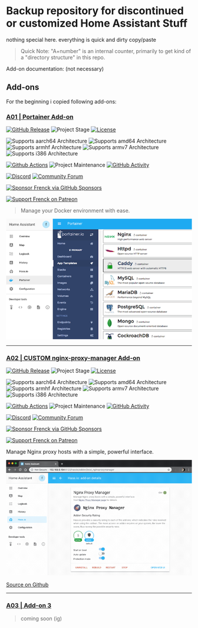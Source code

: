 # Backup repository for discontinued or customized Home Assistant Stuff

nothing special here. everything is quick and dirty copy/paste

> Quick Note: "A+number" is an internal counter, primarily to get
> kind of a "directory structure" in this repo.

Add-on documentation: (not necessary)

## Add-ons

For the beginning i copied following add-ons:

### [A01 | Portainer Add-on](./portainer)

[![GitHub Release][a01-releases-shield]][a01-releases]
![Project Stage][a01-project-stage-shield]
[![License][a01-license-shield]](./LICENSES/A01.md)

![Supports aarch64 Architecture][a01-aarch64-shield]
![Supports amd64 Architecture][a01-amd64-shield]
![Supports armhf Architecture][a01-armhf-shield]
![Supports armv7 Architecture][a01-armv7-shield]
![Supports i386 Architecture][a01-i386-shield]

[![Github Actions][a01-github-actions-shield]][a01-github-actions]
![Project Maintenance][a01-maintenance-shield]
[![GitHub Activity][a01-commits-shield]][a01-commits]

[![Discord][a01-discord-shield]][a01-discord]
[![Community Forum][a01-forum-shield]][a01-forum]

[![Sponsor Frenck via GitHub Sponsors][a01-github-sponsors-shield]][a01-github-sponsors]

[![Support Frenck on Patreon][a01-patreon-shield]][a01-patreon]

> Manage your Docker environment with ease.

![The Portainer Hass.io add-on](images/A01/screenshot.png)

---

### [A02 | CUSTOM nginx-proxy-manager Add-on](./custom-npm)

[![GitHub Release][a02-releases-shield]][a02-releases]
![Project Stage][a02-project-stage-shield]
[![License][a02-license-shield]](./LICENSES/A02.md)

![Supports aarch64 Architecture][a02-aarch64-shield]
![Supports amd64 Architecture][a02-amd64-shield]
![Supports armhf Architecture][a02-armhf-shield]
![Supports armv7 Architecture][a02-armv7-shield]
![Supports i386 Architecture][a02-i386-shield]

[![Github Actions][a02-github-actions-shield]][a02-github-actions]
![Project Maintenance][a02-maintenance-shield]
[![GitHub Activity][a02-commits-shield]][a02-commits]

[![Discord][a02-discord-shield]][a02-discord]
[![Community Forum][a02-forum-shield]][a02-forum]

[![Sponsor Frenck via GitHub Sponsors][a02-github-sponsors-shield]][a02-github-sponsors]

[![Support Frenck on Patreon][a02-patreon-shield]][a02-patreon]

Manage Nginx proxy hosts with a simple, powerful interface.

![The Nginx Proxy Manager add-on](images/A02/screenshot.gif)

[Source on Github](https://github.com/hassio-addons/addon-nginx-proxy-manager)

---

### [A03 | Add-on 3](https://elias1731.de/info)

> coming soon (ig)

<!--#A01-->

[a01-aarch64-shield]: https://img.shields.io/badge/aarch64-yes-green.svg
[a01-amd64-shield]: https://img.shields.io/badge/amd64-yes-green.svg
[a01-armhf-shield]: https://img.shields.io/badge/armhf-yes-green.svg
[a01-armv7-shield]: https://img.shields.io/badge/armv7-yes-green.svg
[a01-commits-shield]: https://img.shields.io/github/commit-activity/y/hassio-addons/addon-portainer.svg
[a01-commits]: https://github.com/hassio-addons/addon-portainer/commits/main
[a01-contributors]: https://github.com/hassio-addons/addon-portainer/graphs/contributors
[a01-discord-ha]: https://discord.gg/c5DvZ4e
[a01-discord-shield]: https://img.shields.io/discord/478094546522079232.svg
[a01-discord]: https://discord.me/hassioaddons
[a01-docs]: https://github.com/hassio-addons/addon-portainer/blob/main/portainer/DOCS.md
[a01-forum-shield]: https://img.shields.io/badge/community-forum-brightgreen.svg
[a01-forum]: https://community.home-assistant.io/t/home-assistant-community-add-on-portainer/68836?u=frenck
[a01-frenck]: https://github.com/frenck
[a01-github-actions-shield]: https://github.com/hassio-addons/addon-portainer/workflows/CI/badge.svg
[a01-github-actions]: https://github.com/hassio-addons/addon-portainer/actions
[a01-github-sponsors-shield]: https://frenck.dev/wp-content/uploads/2019/12/github_sponsor.png
[a01-github-sponsors]: https://github.com/sponsors/frenck
[a01-i386-shield]: https://img.shields.io/badge/i386-no-red.svg
[a01-issue]: https://github.com/hassio-addons/addon-portainer/issues
[a01-license-shield]: https://img.shields.io/github/license/hassio-addons/addon-portainer.svg
[a01-maintenance-shield]: https://img.shields.io/maintenance/yes/2021.svg
[a01-patreon-shield]: https://frenck.dev/wp-content/uploads/2019/12/patreon.png
[a01-patreon]: https://www.patreon.com/frenck
[a01-project-stage-shield]: https://img.shields.io/badge/project%20stage-%20!%20DEPRECATED%20%20%20!-ff0000.svg
[a01-reddit]: https://reddit.com/r/homeassistant
[a01-releases-shield]: https://img.shields.io/github/release/hassio-addons/addon-portainer.svg
[a01-releases]: https://github.com/hassio-addons/addon-portainer/releases
[a01-repository]: https://github.com/hassio-addons/repository

<!--#A02-->

[a02-aarch64-shield]: https://img.shields.io/badge/aarch64-yes-green.svg
[a02-amd64-shield]: https://img.shields.io/badge/amd64-yes-green.svg
[a02-armhf-shield]: https://img.shields.io/badge/armhf-yes-green.svg
[a02-armv7-shield]: https://img.shields.io/badge/armv7-yes-green.svg
[a02-commits-shield]: https://img.shields.io/github/commit-activity/y/hassio-addons/addon-nginx-proxy-manager.svg
[a02-commits]: https://github.com/hassio-addons/addon-nginx-proxy-manager/commits/main
[a02-contributors]: https://github.com/hassio-addons/addon-nginx-proxy-manager/graphs/contributors
[a02-discord-ha]: https://discord.gg/c5DvZ4e
[a02-discord-shield]: https://img.shields.io/discord/478094546522079232.svg
[a02-discord]: https://discord.me/hassioaddons
[a02-docs]: https://github.com/hassio-addons/addon-nginx-proxy-manager/blob/main/proxy-manager/DOCS.md
[a02-forum-shield]: https://img.shields.io/badge/community-forum-brightgreen.svg
[a02-forum]: https://community.home-assistant.io/t/home-assistant-community-add-on-nginx-proxy-manager/111830?u=frenck
[a02-frenck]: https://github.com/frenck
[a02-github-actions-shield]: https://github.com/hassio-addons/addon-nginx-proxy-manager/workflows/CI/badge.svg
[a02-github-actions]: https://github.com/hassio-addons/addon-nginx-proxy-manager/actions
[a02-github-sponsors-shield]: https://frenck.dev/wp-content/uploads/2019/12/github_sponsor.png
[a02-github-sponsors]: https://github.com/sponsors/frenck
[a02-i386-shield]: https://img.shields.io/badge/i386-yes-green.svg
[a02-issue]: https://github.com/hassio-addons/addon-nginx-proxy-manager/issues
[a02-license-shield]: https://img.shields.io/github/license/hassio-addons/addon-nginx-proxy-manager.svg
[a02-maintenance-shield]: https://img.shields.io/maintenance/yes/2022.svg
[a02-patreon-shield]: https://frenck.dev/wp-content/uploads/2019/12/patreon.png
[a02-patreon]: https://www.patreon.com/frenck
[a02-project-stage-shield]: https://img.shields.io/badge/project%20stage-experimental-yellow.svg
[a02-reddit]: https://reddit.com/r/homeassistant
[a02-releases-shield]: https://img.shields.io/github/release/hassio-addons/addon-nginx-proxy-manager.svg
[a02-releases]: https://github.com/hassio-addons/addon-nginx-proxy-manager/releases
[a02-repository]: https://github.com/hassio-addons/repository
